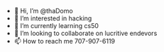 - 👋 Hi, I’m @thaDomo
- 👀 I’m interested in hacking  
- 🌱 I’m currently learning cs50
- 💞️ I’m looking to collaborate on lucritive endevors
- 📫 How to reach me 707-907-6119

<!---
thaDomo/thaDomo is a ✨ special ✨ repository because its `README.md` (this file) appears on your GitHub profile.
You can click the Preview link to take a look at your changes.
--->
